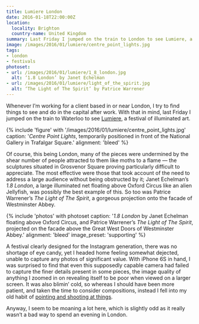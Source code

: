```yaml
---
title: Lumiere London
date: 2016-01-18T22:00:00Z
location:
  locality: Brighton
  country-name: United Kingdom
summary: Last Friday I jumped on the train to London to see Lumiere, a four-day festival of illuminated art.
image: /images/2016/01/lumiere/centre_point_lights.jpg
tags:
- london
- festivals
photoset:
- url: /images/2016/01/lumiere/1_8_london.jpg
  alt: ‘1.8 London’ by Janet Echelman
- url: /images/2016/01/lumiere/light_of_the_spirit.jpg
  alt: ‘The Light of The Spirit’ by Patrice Warrener
---
```

Whenever I’m working for a client based in or near London, I try to find things to see and do in the capital after work. With that in mind, last Friday I jumped on the train to Waterloo to see [Lumiere][1], a festival of illuminated art.

{% include 'figure' with '/images/2016/01/lumiere/centre_point_lights.jpg'
  caption: '<cite>Centre Point Lights</cite>, temporarily positioned in front of the National Gallery in Trafalgar Square.'
  alignment: 'bleed'
%}

Of course, this being London, many of the pieces were undermined by the shear number of people attracted to them like moths to a flame — the sculptures situated in Grosvenor Square proving particularly difficult to appreciate. The most effective were those that took account of the need to address a large audience without being obstructed by it; Janet Echelman’s <cite>1.8 London</cite>, a large illuminated net floating above Oxford Circus like an alien Jellyfish, was possibly the best example of this. So too was Patrice Warrener’s <cite>The Light of The Spirit</cite>, a gorgeous projection onto the facade of Westminster Abbey.

{% include 'photos' with photoset
  caption: '<cite>1.8 London</cite> by Janet Echelman floating above Oxford Circus, and Patrice Warrener’s <cite>The Light of The Spirit</cite>, projected on the facade above the Great West Doors of Westminster Abbey.'
  alignment: 'bleed'
  image_preset: 'supporting'
%}

A festival clearly designed for the Instagram generation, there was no shortage of eye candy, yet I headed home feeling somewhat dejected, unable to capture any photos of significant value. With iPhone 6S in hand, I was surprised to find that even this supposedly capable camera had failed to capture the finer details present in some pieces, the image quality of anything I zoomed in on revealing itself to be poor when viewed on a larger screen. It was also blimin’ cold, so whereas I should have been more patient, and taken the time to consider compositions, instead I fell into my old habit of [pointing and shooting at things][2].

Anyway, I seem to be moaning a lot here, which is slightly odd as it really wasn’t a bad way to spend an evening in London.

[1]: http://www.visitlondon.com/lumiere/
[2]: https://www.flickr.com/photos/tiepz/albums/72157662990676819
